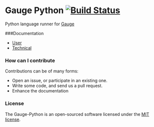 # Gauge Python   [![Build Status](https://snap-ci.com/kashishm/gauge-python/branch/master/build_image)](https://snap-ci.com/kashishm/gauge-python/branch/master)
Python language runner for [Gauge](https://github.com/getgauge/gauge)

###Documentation

* [User](https://github.com/kashishm/gauge-python/wiki/User-Documentation)
* [Technical](https://github.com/kashishm/gauge-python/wiki/Technical-Documentation)

### How can I contribute

Contributions can be of many forms:

- Open an issue, or participate in an existing one.
- Write some code, and send us a pull request.
- Enhance the documentation

### License

The Gauge-Python is an open-sourced software licensed under the [MIT license](http://opensource.org/licenses/MIT).
